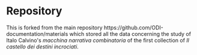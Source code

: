 # Repository
<p>This is forked from the main repository https://github.com/ODI-documentation/materials which stored all the data concerning the study of Italo Calvino's <i>macchina narrativa combinatoria</i> of the first collection of <i>Il castello dei destini incrociati</i>.</p>


